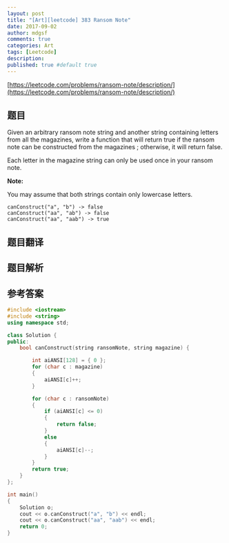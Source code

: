 ```yaml
---
layout: post
title: "[Art][leetcode] 383 Ransom Note"
date: 2017-09-02
author: mdgsf
comments: true
categories: Art
tags: [Leetcode]
description:
published: true #default true
---
```


[https://leetcode.com/problems/ransom-note/description/](https://leetcode.com/problems/ransom-note/description/)

## 题目

Given an arbitrary ransom note string and another string containing letters from all the magazines, write a function that will return true if the ransom note can be constructed from the magazines ; otherwise, it will return false.

Each letter in the magazine string can only be used once in your ransom note.

**Note:**

You may assume that both strings contain only lowercase letters.

```
canConstruct("a", "b") -> false
canConstruct("aa", "ab") -> false
canConstruct("aa", "aab") -> true
```

## 题目翻译

## 题目解析

## 参考答案

```c++
#include <iostream>
#include <string> 
using namespace std;

class Solution {
public:
	bool canConstruct(string ransomNote, string magazine) {

		int aiANSI[128] = { 0 };
		for (char c : magazine)
		{
			aiANSI[c]++;
		}

		for (char c : ransomNote)
		{
			if (aiANSI[c] <= 0)
			{
				return false;
			}
			else
			{
				aiANSI[c]--;
			}
		}
		return true;
	}
};

int main()
{
	Solution o;
	cout << o.canConstruct("a", "b") << endl;
	cout << o.canConstruct("aa", "aab") << endl;
	return 0;
}
```



